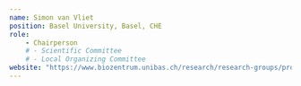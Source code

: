 ```yaml
---
name: Simon van Vliet
position: Basel University, Basel, CHE
role: 
    - Chairperson
    # - Scientific Committee
    # - Local Organizing Committee
website: "https://www.biozentrum.unibas.ch/research/research-groups/project-leaders-a-z/overview/unit/research-group-simon-van-vliet"
---
```

